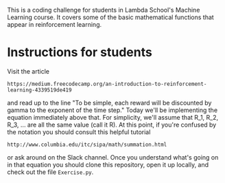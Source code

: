 This is a coding challenge for students in Lambda School's Machine Learning course. It covers some of the basic mathematical functions that appear in reinforcement learning.

# Instructions for students

Visit the article

`https://medium.freecodecamp.org/an-introduction-to-reinforcement-learning-4339519de419`

and read up to the line  "To be simple, each reward will be discounted by gamma to the exponent of the time step." Today we'll be implementing the equation immediately above that. For simplicity, we'll assume that R_1, R_2, R_3, ... are all the same value (call it R). At this point, if you're confused by the notation you should consult this helpful tutorial

`http://www.columbia.edu/itc/sipa/math/summation.html`

or ask around on the Slack channel. Once you understand what's going on in that equation you should clone this repository, open it up locally, and check out the file `Exercise.py`.